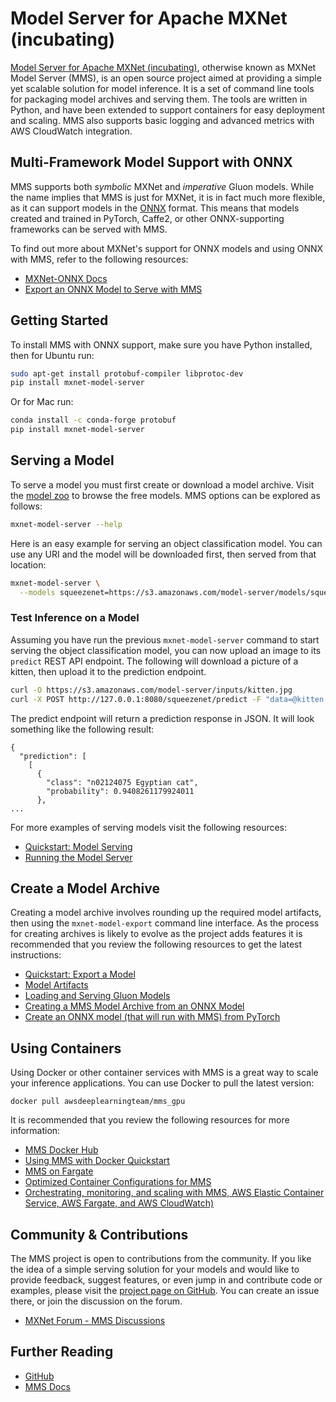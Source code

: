 # Model Server for Apache MXNet (incubating)

[Model Server for Apache MXNet (incubating)](https://github.com/awslabs/mxnet-model-server), otherwise known as MXNet Model Server (MMS), is an open source project aimed at providing a simple yet scalable solution for model inference. It is a set of command line tools for packaging model archives and serving them. The tools are written in Python, and have been extended to support containers for easy deployment and scaling. MMS also supports basic logging and advanced metrics with AWS CloudWatch integration.


## Multi-Framework Model Support with ONNX

MMS supports both *symbolic* MXNet and *imperative* Gluon models. While the name implies that MMS is just for MXNet, it is in fact much more flexible, as it can support models in the [ONNX](https://onnx.ai) format. This means that models created and trained in PyTorch, Caffe2, or other ONNX-supporting frameworks can be served with MMS.

To find out more about MXNet's support for ONNX models and using ONNX with MMS, refer to the following resources:

* [MXNet-ONNX Docs](../api/python/contrib/onnx.md)
* [Export an ONNX Model to Serve with MMS](https://github.com/awslabs/mxnet-model-server/docs/export_from_onnx.md)

## Getting Started

To install MMS with ONNX support, make sure you have Python installed, then for Ubuntu run:

```bash
sudo apt-get install protobuf-compiler libprotoc-dev
pip install mxnet-model-server
```

Or for Mac run:

```bash
conda install -c conda-forge protobuf
pip install mxnet-model-server
```


## Serving a Model

To serve a model you must first create or download a model archive. Visit the [model zoo](https://github.com/awslabs/mxnet-model-server/docs/model_zoo.md) to browse the free models. MMS options can be explored as follows:

```bash
mxnet-model-server --help
```

Here is an easy example for serving an object classification model. You can use any URI and the model will be downloaded first, then served from that location:

```bash
mxnet-model-server \
  --models squeezenet=https://s3.amazonaws.com/model-server/models/squeezenet_v1.1/squeezenet_v1.1.model
```


### Test Inference on a Model

Assuming you have run the previous `mxnet-model-server` command to start serving the object classification model, you can now upload an image to its `predict` REST API endpoint. The following will download a picture of a kitten, then upload it to the prediction endpoint.

```bash
curl -O https://s3.amazonaws.com/model-server/inputs/kitten.jpg
curl -X POST http://127.0.0.1:8080/squeezenet/predict -F "data=@kitten.jpg"
```

The predict endpoint will return a prediction response in JSON. It will look something like the following result:

```
{
  "prediction": [
    [
      {
        "class": "n02124075 Egyptian cat",
        "probability": 0.9408261179924011
      },
...
```

For more examples of serving models visit the following resources:

* [Quickstart: Model Serving](https://github.com/awslabs/mxnet-model-server/README.md#serve-a-model)
* [Running the Model Server](https://github.com/awslabs/mxnet-model-server/docs/server.md)


## Create a Model Archive

Creating a model archive involves rounding up the required model artifacts, then using the `mxnet-model-export` command line interface. As the process for creating archives is likely to evolve as the project adds features it is recommended that you review the following resources to get the latest instructions:

* [Quickstart: Export a Model](https://github.com/awslabs/mxnet-model-server/README.md#export-a-model)
* [Model Artifacts](https://github.com/awslabs/mxnet-model-server/docs/export_model_file_tour.md)
* [Loading and Serving Gluon Models](https://github.com/awslabs/mxnet-model-server/tree/master/examples/gluon_alexnet)
* [Creating a MMS Model Archive from an ONNX Model](https://github.com/awslabs/mxnet-model-server/docs/export_from_onnx.md)
* [Create an ONNX model (that will run with MMS) from PyTorch](https://github.com/onnx/onnx-mxnet/blob/master/README.md#quick-start)


## Using Containers

Using Docker or other container services with MMS is a great way to scale your inference applications. You can use Docker to pull the latest version:

```
docker pull awsdeeplearningteam/mms_gpu
```

It is recommended that you review the following resources for more information:

* [MMS Docker Hub](https://hub.docker.com/u/awsdeeplearningteam/)
* [Using MMS with Docker Quickstart](https://github.com/awslabs/mxnet-model-server/docker/README.md)
* [MMS on Fargate](https://github.com/awslabs/mxnet-model-server/docs/mms_on_fargate.md)
* [Optimized Container Configurations for MMS](https://github.com/awslabs/mxnet-model-server/docs/optimized_config.md)
* [Orchestrating, monitoring, and scaling with MMS, AWS Elastic Container Service, AWS Fargate, and AWS CloudWatch)](https://aws.amazon.com/blogs/machine-learning/apache-mxnet-model-server-adds-optimized-container-images-for-model-serving-at-scale/)


## Community & Contributions

The MMS project is open to contributions from the community. If you like the idea of a simple serving solution for your models and would like to provide feedback, suggest features, or even jump in and contribute code or examples, please visit the [project page on GitHub](https://github.com/awslabs/mxnet-model-server). You can create an issue there, or join the discussion on the forum.

* [MXNet Forum - MMS Discussions](https://discuss.mxnet.io/c/mxnet-model-server)


## Further Reading

* [GitHub](https://github.com/awslabs/mxnet-model-server)
* [MMS Docs](https://github.com/awslabs/mxnet-model-server/docs)
